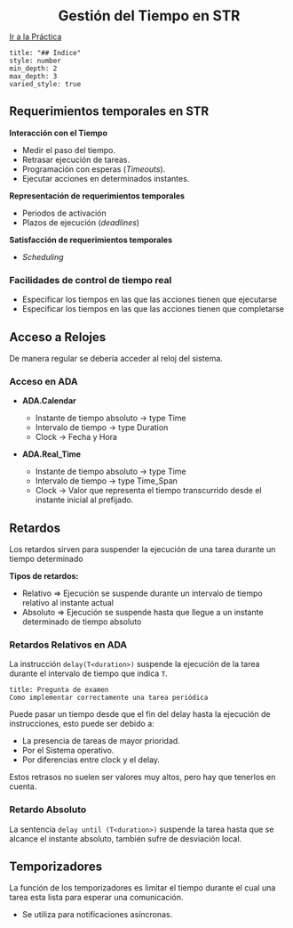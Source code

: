 <center style="font-weight: bold; font-size: 25 ">Gestión del Tiempo en STR</center>


[Ir a la Práctica](Universidad/Ingeniería%20Informática/Sistemas%20en%20Tiempo%20Real/Prácticas/Práctica_3.md)

```toc
title: "## Índice"
style: number 
min_depth: 2 
max_depth: 3
varied_style: true
```

## Requerimientos temporales en STR

__Interacción con el Tiempo__
- Medir el paso del tiempo.
- Retrasar ejecución de tareas.
- Programación con esperas (_Timeouts_).
- Ejecutar acciones en determinados instantes.

__Representación de requerimientos temporales__
- Periodos de activación
- Plazos de ejecución (_deadlines_)

__Satisfacción de requerimientos temporales__
- _Scheduling_

### Facilidades de control de tiempo real

- Especificar los tiempos en las que las acciones tienen que ejecutarse
- Especificar los tiempos en las que las acciones tienen que completarse

## Acceso a Relojes

De manera regular se debería acceder al reloj del sistema.

### Acceso en ADA

- __ADA.Calendar__
	- Instante de tiempo absoluto -> type Time
	- Intervalo de tiempo -> type Duration
	- Clock -> Fecha y Hora

- __ADA.Real_Time__
	- Instante de tiempo absoluto -> type Time
	- Intervalo de tiempo -> type Time_Span
	- Clock -> Valor que representa el tiempo transcurrido desde el instante inicial al prefijado.

## Retardos

Los retardos sirven para suspender la ejecución de una tarea durante un tiempo determinado

__Tipos de retardos:__
- Relativo => Ejecución se suspende durante un intervalo de tiempo relativo al instante actual
- Absoluto => Ejecución se suspende hasta que llegue a un instante determinado de tiempo absoluto

### Retardos Relativos en ADA

La instrucción `delay(T<duration>)` suspende la ejecución de la tarea durante el intervalo de tiempo que indica `T`.

```ad-warning
title: Pregunta de examen
Como implementar correctamente una tarea periódica
```


Puede pasar un tiempo desde que el fin del delay hasta la ejecución de instrucciones, esto puede ser debido a: 
- La presencia de tareas de mayor prioridad.
- Por el Sistema operativo. 
- Por diferencias entre clock y el delay.

Estos retrasos no suelen ser valores muy altos, pero hay que tenerlos en cuenta. 

### Retardo Absoluto

La sentencia `delay until (T<duration>)` suspende la tarea hasta que se alcance el instante absoluto, también sufre de desviación local.

## Temporizadores

La función de los temporizadores es limitar el tiempo durante el cual una tarea esta lista para esperar una comunicación.

- Se utiliza para notificaciones asíncronas.

